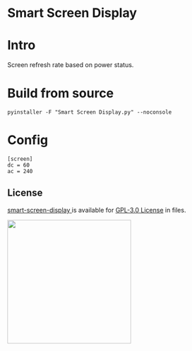 # Smart Screen Display
# Intro
Screen refresh rate based on power status.
# Build from source
```
pyinstaller -F "Smart Screen Display.py" --noconsole 
```
# Config
```
[screen]
dc = 60
ac = 240
```
## License

[ smart-screen-display
](https://github.com/wqy224491/smart-screen-display) is available for [GPL-3.0 License](https://github.com/wqy224491/smart-screen-display/blob/main/LICENSE) in files.

<img src="https://upload.cc/i1/2023/01/01/0nyLFI.png" width="280">


